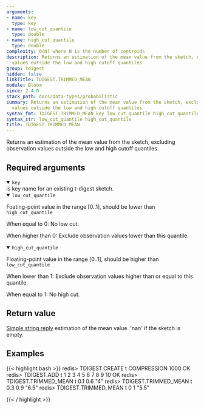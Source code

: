```yaml
---
arguments:
- name: key
  type: key
- name: low_cut_quantile
  type: double
- name: high_cut_quantile
  type: double
complexity: O(N) where N is the number of centroids
description: Returns an estimation of the mean value from the sketch, excluding observation
  values outside the low and high cutoff quantiles
group: tdigest
hidden: false
linkTitle: TDIGEST.TRIMMED_MEAN
module: Bloom
since: 2.4.0
stack_path: docs/data-types/probabilistic
summary: Returns an estimation of the mean value from the sketch, excluding observation
  values outside the low and high cutoff quantiles
syntax_fmt: TDIGEST.TRIMMED_MEAN key low_cut_quantile high_cut_quantile
syntax_str: low_cut_quantile high_cut_quantile
title: TDIGEST.TRIMMED_MEAN
---
```

Returns an estimation of the mean value from the sketch, excluding observation values outside the low and high cutoff quantiles.

## Required arguments

<details open><summary><code>key</code></summary> 
is key name for an existing t-digest sketch.
</details>

<details open><summary><code>low_cut_quantile</code></summary> 
  
Foating-point value in the range [0..1], should be lower than `high_cut_quantile`
  
When equal to 0: No low cut.
  
When higher than 0: Exclude observation values lower than this quantile.
</details>

<details open><summary><code>high_cut_quantile</code></summary> 
  
Floating-point value in the range [0..1], should be higher than `low_cut_quantile`  
  
When lower than 1: Exclude observation values higher than or equal to this quantile.

When equal to 1: No high cut.
</details>

## Return value

[Simple string reply](/docs/reference/protocol-spec#simple-strings) estimation of the mean value. 'nan' if the sketch is empty.

## Examples

{{< highlight bash >}}
redis> TDIGEST.CREATE t COMPRESSION 1000
OK
redis> TDIGEST.ADD t 1 2 3 4 5 6 7 8 9 10
OK
redis> TDIGEST.TRIMMED_MEAN t 0.1 0.6
"4"
redis> TDIGEST.TRIMMED_MEAN t 0.3 0.9
"6.5"
redis> TDIGEST.TRIMMED_MEAN t 0 1
"5.5"

{{< / highlight >}}
